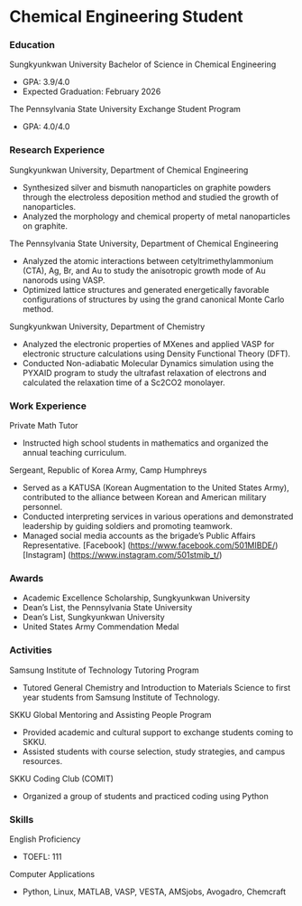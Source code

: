 # Chemical Engineering Student

### Education
Sungkyunkwan University
Bachelor of Science in Chemical Engineering
- GPA: 3.9/4.0
- Expected Graduation: February 2026

The Pennsylvania State University
Exchange Student Program
- GPA: 4.0/4.0

### Research Experience
Sungkyunkwan University, Department of Chemical Engineering
- Synthesized silver and bismuth nanoparticles on graphite powders through the electroless deposition method and studied the growth of nanoparticles.
- Analyzed the morphology and chemical property of metal nanoparticles on graphite.

The Pennsylvania State University, Department of Chemical Engineering
- Analyzed the atomic interactions between cetyltrimethylammonium (CTA), Ag, Br, and Au to study the anisotropic growth mode of Au nanorods using VASP.
- Optimized lattice structures and generated energetically favorable configurations of structures by using the grand canonical Monte Carlo method.

Sungkyunkwan University, Department of Chemistry
- Analyzed the electronic properties of MXenes and applied VASP for electronic structure calculations using Density Functional Theory (DFT).
- Conducted Non-adiabatic Molecular Dynamics simulation using the PYXAID program to study the ultrafast relaxation of electrons and calculated the relaxation time of a Sc2CO2 monolayer.

### Work Experience
Private Math Tutor
- Instructed high school students in mathematics and organized the annual teaching curriculum.

Sergeant, Republic of Korea Army, Camp Humphreys
- Served as a KATUSA (Korean Augmentation to the United States Army), contributed to the alliance between Korean and American military personnel.
- Conducted interpreting services in various operations and demonstrated leadership by guiding soldiers and promoting teamwork.
- Managed social media accounts as the brigade’s Public Affairs Representative.
  [Facebook] (https://www.facebook.com/501MIBDE/) [Instagram] (https://www.instagram.com/501stmib_t/)

### Awards
- Academic Excellence Scholarship, Sungkyunkwan University
- Dean’s List, the Pennsylvania State University
- Dean’s List, Sungkyunkwan University
- United States Army Commendation Medal

### Activities
Samsung Institute of Technology Tutoring Program
- Tutored General Chemistry and Introduction to Materials Science to first year students from Samsung Institute of Technology.

SKKU Global Mentoring and Assisting People Program
- Provided academic and cultural support to exchange students coming to SKKU.
- Assisted students with course selection, study strategies, and campus resources.

SKKU Coding Club (COMIT)
- Organized a group of students and practiced coding using Python

### Skills
English Proficiency
- TOEFL: 111

Computer Applications
- Python, Linux, MATLAB, VASP, VESTA, AMSjobs, Avogadro, Chemcraft
